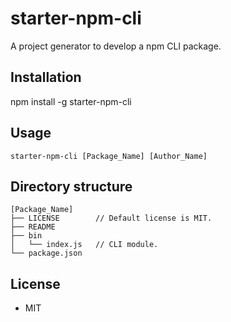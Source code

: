 # starter-npm-cli

A project generator to develop a npm CLI package.

## Installation

npm install -g starter-npm-cli

## Usage

```
starter-npm-cli [Package_Name] [Author_Name]
```

## Directory structure

```
[Package_Name]
├── LICENSE        // Default license is MIT.
├── README
├── bin 
│   └── index.js   // CLI module.
└── package.json
```

## License

- MIT

